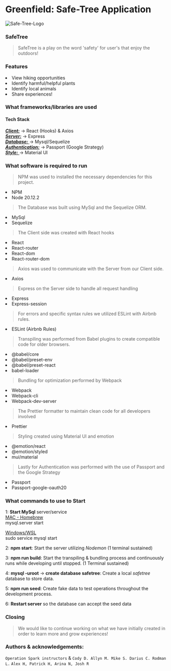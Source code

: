 # Greenfield: Safe-Tree Application

![Safe-Tree-Logo](client/style/logo.png)

### SafeTree

> SafeTree is a play on the word 'safety' for user's that enjoy the outdoors!

### Features

<li>View hiking opportunities
<li>Identify harmful/helpful plants
<li>Identify local animals
<li>Share experiences!

### What frameworks/libraries are used

#### Tech Stack

<ins>_**Client:**_</ins> -> React (Hooks) & Axios\
<ins>
_**Server:**_</ins> -> Express\
<ins>
_**Database:**_ </ins>-> Mysql/Sequelize\
<ins>
_**Authentication:**_</ins> -> Passport (Google Strategy)\
<ins>
_**Style:**_ </ins>-> Material UI

### What software is required to run

> NPM was used to installed the necessary dependencies for this project.

<li> NPM
<li> Node 20.12.2

> The Database was built using MySql and the Sequelize ORM.

<li> MySql
<li> Sequelize

> The Client side was created with React hooks

<li> React
<li> React-router
<li> React-dom
<li> React-router-dom

> Axios was used to communicate with the Server from our Client side.

<li> Axios

> Express on the Server side to handle all request handling

<li> Express
<li> Express-session

> For errors and specific syntax rules we utilized ESLint with Airbnb rules.

<li> ESLint (Airbnb Rules)

> Transpiling was performed from Babel plugins to create compatible code for older browsers.

<li>@babel/core
<li>@babel/preset-env
<li>@babel/preset-react
<li>babel-loader

> Bundling for optimization performed by Webpack

<li> Webpack
<li> Webpack-cli
<li> Webpack-dev-server

> The Prettier formatter to maintain clean code for all developers involved

<li> Prettier

> Styling created using Material UI and emotion

<li>@emotion/react
<li>@emotion/styled
<li>mui/material

> Lastly for Authentication was performed with the use of Passport and the Google Strategy

<li> Passport
<li> Passport-google-oauth20

### What commands to use to Start

1: **Start MySql** server/service\
<ins>MAC - Homebrew</ins>\
mysql.server start

<ins>Windows/WSL</ins>\
sudo service mysql start

2: **npm start**: Start the server utilizing _Nodemon_ (1 terminal sustained)

3: **npm run build**: Start the transpiling & bundling process and continuously runs while developing until stopped. (1 Terminal sustained)

4: **mysql -uroot** -> **create database safetree**: Create a local _safetree_ database to store data.

5: **npm run seed**: Create fake data to test operations throughout the development process.

6: **Restart server** so the database can accept the seed data

### Closing

> We would like to continue working on what we have initially created in order to learn more and grow experiences!

### Authors & acknowledgements:

`Operation Spark instructors` & `Cody D. Allyn M. Mike S. Darius C. Rodman L.`
`Alex H, Patrick H, Arina N, Josh R`